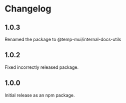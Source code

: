 # Changelog

## 1.0.3

Renamed the package to @temp-mui/internal-docs-utils

## 1.0.2

Fixed incorrectly released package.

## 1.0.0

Initial release as an npm package.
